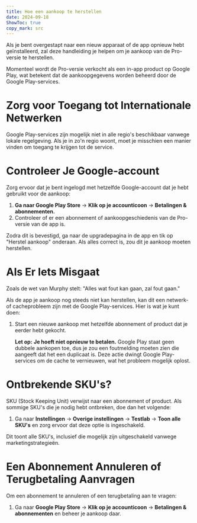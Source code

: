 ```yaml
---
title: Hoe een aankoop te herstellen  
date: 2024-09-18  
ShowToc: true
copy_mark: src
---
```


Als je bent overgestapt naar een nieuw apparaat of de app opnieuw hebt geïnstalleerd, zal deze handleiding je helpen om je aankoop van de Pro-versie te herstellen.

Momenteel wordt de Pro-versie verkocht als een in-app product op Google Play, wat betekent dat de aankoopgegevens worden beheerd door de Google Play-services.

# Zorg voor Toegang tot Internationale Netwerken

Google Play-services zijn mogelijk niet in alle regio's beschikbaar vanwege lokale regelgeving. Als je in zo'n regio woont, moet je misschien een manier vinden om toegang te krijgen tot de service.

# Controleer Je Google-account

Zorg ervoor dat je bent ingelogd met hetzelfde Google-account dat je hebt gebruikt voor de aankoop:

1. **Ga naar Google Play Store** -> **Klik op je accounticoon** -> **Betalingen & abonnementen.**  
2. Controleer of er een abonnement of aankoopgeschiedenis van de Pro-versie van de app is.

Zodra dit is bevestigd, ga naar de upgradepagina in de app en tik op "Herstel aankoop" onderaan. Als alles correct is, zou dit je aankoop moeten herstellen.

# Als Er Iets Misgaat

Zoals de wet van Murphy stelt: "Alles wat fout kan gaan, zal fout gaan."

Als de app je aankoop nog steeds niet kan herstellen, kan dit een netwerk- of cacheprobleem zijn met de Google Play-services. Hier is wat je kunt doen:

1. Start een nieuwe aankoop met hetzelfde abonnement of product dat je eerder hebt gekocht.

   **Let op:** **Je hoeft niet opnieuw te betalen.** Google Play staat geen dubbele aankopen toe, dus je zou een foutmelding moeten zien die aangeeft dat het een duplicaat is. Deze actie dwingt Google Play-services om de cache te vernieuwen, wat het probleem mogelijk oplost.

# Ontbrekende SKU's?

SKU (Stock Keeping Unit) verwijst naar een abonnement of product. Als sommige SKU's die je nodig hebt ontbreken, doe dan het volgende:

1. Ga naar **Instellingen** -> **Overige instellingen** -> **Testlab** -> **Toon alle SKU's** en zorg ervoor dat deze optie is ingeschakeld.
   
Dit toont alle SKU's, inclusief die mogelijk zijn uitgeschakeld vanwege marketingstrategieën.

# Een Abonnement Annuleren of Terugbetaling Aanvragen

Om een abonnement te annuleren of een terugbetaling aan te vragen:

1. Ga naar **Google Play Store** -> **Klik op je accounticoon** -> **Betalingen & abonnementen** en beheer je aankoop daar.